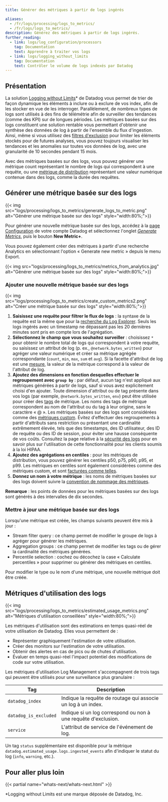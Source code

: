 ```yaml
---
title: Générer des métriques à partir de logs ingérés

aliases:
  - /fr/logs/processing/logs_to_metrics/
  - /fr/logs/logs_to_metrics/
description: Générez des métriques à partir de logs ingérés.
further_reading:
  - link: logs/log_configuration/processors
    tag: Documentation
    text: Apprendre à traiter vos logs
  - link: logs/logging_without_limits
    tag: Documentation
    text: Contrôler le volume de logs indexés par Datadog
---
```

## Présentation

La solution [Logging without Limits][1]\* de Datadog vous permet de trier de façon dynamique les éléments à inclure ou à exclure de vos index, afin de les stocker en vue de les interroger. Parallèlement, de nombreux types de logs sont utilisés à des fins de télémétrie afin de surveiller des tendances (comme des KPI) sur de longues périodes. Les métriques basées sur des logs constituent une solution rentable vous permettant d'obtenir une synthèse des données de log à partir de l'ensemble du flux d'ingestion. Ainsi, même si vous utilisez des [filtres d'exclusion][2] pour limiter les éléments stockés pour de futures analyses, vous pouvez toujours visualiser les tendances et les anomalies sur toutes vos données de log, avec une granularité de 10 secondes pendant 15 mois.

Avec des métriques basées sur des logs, vous pouvez générer une métrique count représentant le nombre de logs qui correspondent à une requête, ou une [métrique de distribution][3] représentant une valeur numérique contenue dans des logs, comme la durée des requêtes.

## Générer une métrique basée sur des logs

{{< img src="logs/processing/logs_to_metrics/generate_logs_to_metric.png" alt="Générer une métrique basée sur des logs" style="width:80%;">}}

Pour générer une nouvelle métrique basée sur des logs, accédez à la [page Configuration][4] de votre compte Datadog et sélectionnez l'onglet _[Generate Metrics][5]_, puis le bouton **New Metric+**.

Vous pouvez également créer des métriques à partir d'une recherche Analytics en sélectionnant l'option « Generate new metric » depuis le menu Export.

{{< img src="logs/processing/logs_to_metrics/metrics_from_analytics.jpg" alt="Générer une métrique basée sur des logs"  style="width:80%;">}}

### Ajouter une nouvelle métrique basée sur des logs

{{< img src="logs/processing/logs_to_metrics/create_custom_metrics2.png" alt="Créer une métrique basée sur des logs"  style="width:80%;">}}

1. **Saisissez une requête pour filtrer le flux de logs** : la syntaxe de la requête est la même que pour la [recherche du Log Explorer][6]. Seuls les logs ingérés avec un timestamp ne dépassant pas les 20 dernières minutes sont pris en compte lors de l'agrégation.
2. **Sélectionnez le champ que vous souhaitez surveiller** : choisissez `*` pour obtenir le nombre total de logs qui correspondent à votre requête, ou saisissez un attribut de log (p. ex., `@network.bytes_written`) pour agréger une valeur numérique et créer sa métrique agrégée correspondante (`count`, `min`, `max`, `sum` et `avg`). Si la facette d'attribut de log est une [mesure][7], la valeur de la métrique correspond à la valeur de l'attribut de log.
3. **Ajoutez des dimensions en fonction desquelles effectuer le regroupement avec `group by`** : par défaut, aucun tag n'est appliqué aux métriques générées à partir de logs, sauf si vous avez explicitement choisi d'en ajouter. Toute dimension d'attribut ou de tag présente dans vos logs (par exemple, `@network.bytes_written`, `env`) peut être utilisée pour créer des [tags][8] de métrique. Les noms des tags de métrique correspondent au nom de l'attribut ou du tag à leur origine, sans le caractère « @ ». Les métriques basées sur des logs sont considérées comme des [métriques custom][9]. Évitez d'effectuer des regroupements à partir d'attributs sans restriction ou présentant une cardinalité extrêmement élevée, tels que des timestamps, des ID utilisateur, des ID de requête ou des ID de session, pour éviter une hausse conséquente de vos coûts. Consultez la page relative à la [sécurité des logs][10] pour en savoir plus sur l'utilisation de cette fonctionnalité pour les clients soumis à la loi HIPAA.
4. **Ajoutez des agrégations en centiles** : pour les métriques de distribution, vous pouvez générer les centiles p50, p75, p90, p95, et p99. Les métriques en centiles sont également considérées comme des métriques custom, et sont [facturées comme telles][11].
5. **Donnez un nom à votre métrique** : les noms de métriques basées sur des logs doivent suivre la [convention de nommage des métriques][12].

**Remarque** : les points de données pour les métriques basées sur des logs sont générés à des intervalles de dix secondes.

### Mettre à jour une métrique basée sur des logs

Lorsqu'une métrique est créée, les champs suivants peuvent être mis à jour :

- Stream filter query : ce champ permet de modifier le groupe de logs à agréger pour générer les métriques.
- Aggregation groups : ce champ permet de modifier les tags ou de gérer la cardinalité des métriques générées.
- Percentile selection : cochez ou décochez la case « Calculate percentiles » pour supprimer ou générer des métriques en centiles.

Pour modifier le type ou le nom d'une métrique, une nouvelle métrique doit être créée.

## Métriques d'utilisation des logs

{{< img src="logs/processing/logs_to_metrics/estimated_usage_metrics.png" alt="Métriques d'utilisation conseillées" style="width:80%;">}}

Les métriques d'utilisation sont des estimations en temps quasi-réel de votre utilisation de Datadog. Elles vous permettent de :

- Représenter graphiquement l'estimation de votre utilisation.
- Créer des monitors sur l'estimation de votre utilisation.
- Obtenir des alertes en cas de pics ou de chutes d'utilisation.
- Évaluer en temps quasi-réel l'impact potentiel des modifications de code sur votre utilisation.

Les métriques d'utilisation Log Management s'accompagnent de trois tags qui peuvent être utilisés pour une surveillance plus granulaire :

| Tag                     | Description                                                           |
| ----------------------- | --------------------------------------------------------------------- |
|  `datadog_index`        | Indique la requête de routage qui associe un log à un index.  |
|  `datadog_is_excluded`  | Indique si un log correspond ou non à une requête d'exclusion.            |
|  `service`              | L'attribut de service de l'événement de log.                               |

Un tag `status` supplémentaire est disponible pour la métrique `datadog.estimated_usage.logs.ingested_events` afin d'indiquer le statut du log (`info`, `warning`, etc.).

## Pour aller plus loin

{{< partial name="whats-next/whats-next.html" >}}


\*Logging without Limits est une marque déposée de Datadog, Inc.

[1]: /fr/logs/
[2]: /fr/logs/indexes/#exclusion-filters
[3]: /fr/metrics/distributions/#overview
[4]: https://app.datadoghq.com/logs/pipelines
[5]: https://app.datadoghq.com/logs/pipelines/generate-metrics
[6]: /fr/logs/search_syntax/
[7]: /fr/logs/explorer/facets/#quantitative-facets-measures
[8]: /fr/getting_started/tagging/
[9]: /fr/metrics/custom_metrics/
[10]: /fr/security/logs/#hipaa-enabled-customers
[11]: /fr/account_management/billing/custom_metrics/?tab=countrategauge
[12]: /fr/metrics/#naming-metrics
